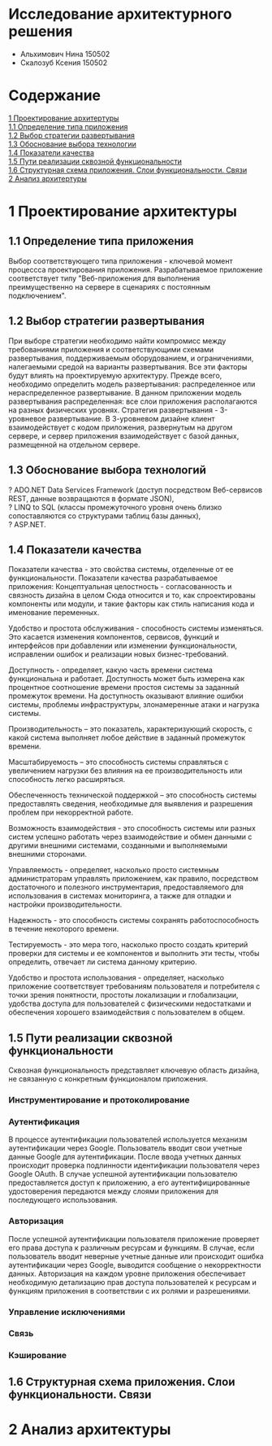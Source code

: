 # Исследование архитектурного решения

- Альхимович Нина 150502
- Скалозуб Ксения 150502

# Содержание

[1 Проектирование архитертуры](1-проектирование-архитертуры)  
[1.1 Определение типа приложения](#11-определение-типа-приложения)  
[1.2 Выбор стратегии развертывания](#12-выбор-стратегии-развертывания)  
[1.3 Обоснование выбора технологии](#13-обоснование-выбора-технологий)  
[1.4 Показатели качества](#14-показатели-качества)  
[1.5 Пути реализации сквозной функциональности](#15-пути-реализации-сквозной-функциональности)<br>
[1.6 Структурная схема приложения. Слои функциональности. Связи](#16-структурная-схема-приложения)<br>
[2 Анализ архитертуры](2-анализ-архитертуры)

# 1 Проектирование архитектуры

## 1.1 Определение типа приложения

Выбор соответствующего типа приложения - ключевой момент процессса проектирования приложения. 
Разрабатываемое приложение соответствует типу "Веб-приложения для выполнения преимущественно на сервере в сценариях с постоянным подключением".

## 1.2 Выбор стратегии развертывания

При выборе стратегии необходимо найти компромисс между требованиями приложения и соответствующими схемами развертывания, поддерживаемым оборудованием, и ограничениями, налегаемыми средой на варианты развертывания. Все эти факторы будут влиять на проектируемую архитектуру.
Прежде всего, необходимо определить модель развертывания: распределенное или нераспределенное развертывание.
В данном приложении модель развертывания распределенная: все слои приложения располагаются на разных физических уровнях.
Стратегия развертывания - 3-уровневое развертывание. 
В 3-уровневом дизайне клиент взаимодействует с кодом приложения, развернутым на другом сервере, и сервер приложения взаимодействует с базой данных, размещенной на отдельном сервере.

## 1.3 Обоснование выбора технологий

? ADO.NET Data Services Framework (доступ посредством Веб-сервисов REST, данные возвращаются в формате JSON),<br>
? LINQ to SQL (классы промежуточного уровня очень близко
сопоставляются со структурами таблиц базы данных),<br>
? ASP.NET.

## 1.4 Показатели качества

Показатели качества - это свойства системы, отделенные от ее функциональности.
Показатели качества разрабатываемое приложения:
Концептуальная целостность - согласованность и связность дизайна в целом Сюда относится и то, как спроектированы компоненты или модули, и такие факторы как стиль написания кода и именование переменных.

Удобство и простота обслуживания - способность системы изменяться. Это касается изменения компонентов, сервисов, функций и интерфейсов при добавлении или изменении функциональности, исправлении ошибок и реализации новых бизнес-требований.

Доступность - определяет, какую часть времени система функциональна и работает. Доступность может быть измерена как процентное соотношение времени простоя системы за заданный промежуток времени. На доступность оказывают влияние ошибки системы, проблемы инфраструктуры, злонамеренные атаки и нагрузка системы.

Производительность – это показатель, характеризующий скорость, с какой система выполняет любое действие в заданный промежуток времени.

Масштабируемость – это способность системы справляться с увеличением нагрузки без влияния на ее производительность или способность легко расширяться.

Обеспеченность технической поддержкой – это способность системы предоставлять сведения, необходимые для выявления и разрешения проблем при некорректной работе.

Возможность взаимодействия - это способность системы или разных систем успешно работать через взаимодействие и обмен данными с другими внешними системами, созданными и выполняемыми внешними сторонами.

Управляемость - определяет, насколько просто системным администраторам управлять приложением, как правило, посредством достаточного и полезного инструментария, предоставляемого для использования в системах мониторинга, а также для отладки и настройки производительности.

Надежность - это способность системы сохранять работоспособность в течение некоторого времени.

Тестируемость - это мера того, насколько просто создать критерий проверки для системы и ее компонентов и выполнить эти тесты, чтобы определить, отвечает ли система данному критерию.

Удобство и простота использования - определяет, насколько приложение соответствует требованиям пользователя и потребителя с точки зрения понятности, простоты локализации и глобализации, удобства доступа для пользователей с физическими недостатками и обеспечения хорошего взаимодействия с пользователем в общем.

## 1.5 Пути реализации сквозной функциональности

Сквозная функциональность представляет ключевую область дизайна, не связанную с конкретным функционалом приложения.

### Инструментирование и протоколирование

### Аутентификация

В процессе аутентификации пользователей используется механизм аутентификации через Google. 
Пользователь вводит свои учетные данные Google для аутентификации.
После ввода учетных данных происходит проверка подлинности идентификации пользователя через Google OAuth.
В случае успешной аутентификации пользователю предоставляется доступ к приложению, а его аутентифицированные удостоверения передаются между слоями приложения для последующего использования.

### Авторизация

После успешной аутентификации пользователя приложение проверяет его права доступа к различным ресурсам и функциям.
В случае, если пользователь вводит неверные учетные данные или происходит ошибка аутентификации через Google, выводится сообщение о некорректности данных.
Авторизация на каждом уровне приложения обеспечивает необходимую детализацию прав доступа пользователей к ресурсам и функциям приложения в соответствии с их ролями и разрешениями.

### Управление исключениями

### Связь

### Кэширование

## 1.6 Структурная схема приложения. Слои функциональности. Связи

# 2 Анализ архитектуры
